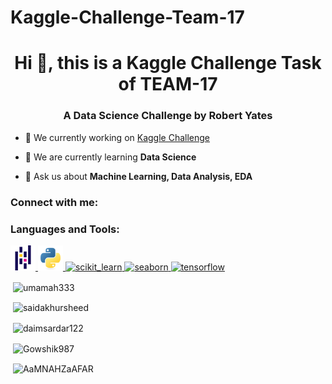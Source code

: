 # Kaggle-Challenge-Team-17

<h1 align="center">Hi 👋, this is a Kaggle Challenge Task of TEAM-17</h1>
<h3 align="center">A Data Science Challenge by Robert Yates</h3>

- 🔭 We currently working on [Kaggle Challenge](https://www.kaggle.com/competitions/spaceship-titanic/team)

- 🌱 We are currently learning **Data Science**

- 💬 Ask us about **Machine Learning, Data Analysis, EDA**

<h3 align="left">Connect with me:</h3>
<p align="left">
</p>

<h3 align="left">Languages and Tools:</h3>
<p align="left"> <a href="https://pandas.pydata.org/" target="_blank" rel="noreferrer"> <img src="https://raw.githubusercontent.com/devicons/devicon/2ae2a900d2f041da66e950e4d48052658d850630/icons/pandas/pandas-original.svg" alt="pandas" width="40" height="40"/> </a> <a href="https://www.python.org" target="_blank" rel="noreferrer"> <img src="https://raw.githubusercontent.com/devicons/devicon/master/icons/python/python-original.svg" alt="python" width="40" height="40"/> </a> <a href="https://scikit-learn.org/" target="_blank" rel="noreferrer"> <img src="https://upload.wikimedia.org/wikipedia/commons/0/05/Scikit_learn_logo_small.svg" alt="scikit_learn" width="40" height="40"/> </a> <a href="https://seaborn.pydata.org/" target="_blank" rel="noreferrer"> <img src="https://seaborn.pydata.org/_images/logo-mark-lightbg.svg" alt="seaborn" width="40" height="40"/> </a> <a href="https://www.tensorflow.org" target="_blank" rel="noreferrer"> <img src="https://www.vectorlogo.zone/logos/tensorflow/tensorflow-icon.svg" alt="tensorflow" width="40" height="40"/> </a> </p>

<p>&nbsp;<img align="center" src="https://github-readme-stats.vercel.app/api?username=umamah333&show_icons=true&locale=en" alt="umamah333" /></p>
<p>&nbsp;<img align="center" src="https://github-readme-stats.vercel.app/api?username=saidakhursheed&show_icons=true&locale=en" alt="saidakhursheed" /></p>
<p>&nbsp;<img align="center" src="https://github-readme-stats.vercel.app/api?username=daimsardar122&show_icons=true&locale=en" alt="daimsardar122" /></p>
<p>&nbsp;<img align="center" src="https://github-readme-stats.vercel.app/api?username=Gowshik987&show_icons=true&locale=en" alt="Gowshik987" /></p>
<p>&nbsp;<img align="center" src="https://github-readme-stats.vercel.app/api?username=AaMNAHZaAFAR&show_icons=true&locale=en" alt="AaMNAHZaAFAR" /></p>
